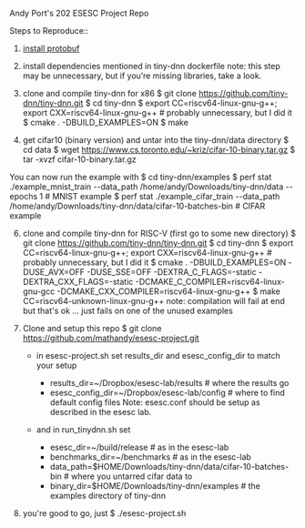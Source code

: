 Andy Port's 202 ESESC Project Repo

Steps to Reproduce::

1. [install protobuf](https://github.com/protocolbuffers/protobuf/blob/master/src/README.md)

2. install dependencies mentioned in tiny-dnn dockerfile
note: this step may be unnecessary, but if you’re missing libraries, take a look.

3. clone and compile tiny-dnn for x86
    $ git clone https://github.com/tiny-dnn/tiny-dnn.git
    $ cd tiny-dnn
    $ export CC=riscv64-linux-gnu-g++; export CXX=riscv64-linux-gnu-g++   # probably unnecessary, but I did it
    $ cmake . -DBUILD_EXAMPLES=ON
    $ make

4. get cifar10 (binary version) and untar into the tiny-dnn/data directory
	$ cd data
	$ wget https://www.cs.toronto.edu/~kriz/cifar-10-binary.tar.gz
	$ tar -xvzf cifar-10-binary.tar.gz

You can now run the example with
	$ cd tiny-dnn/examples 
	$ perf stat ./example_mnist_train --data_path /home/andy/Downloads/tiny-dnn/data --epochs 1  # MNIST example
	$ perf stat ./example_cifar_train --data_path /home/andy/Downloads/tiny-dnn/data/cifar-10-batches-bin  # CIFAR example

6. clone and compile tiny-dnn for RISC-V (first go to some new directory)
    $ git clone https://github.com/tiny-dnn/tiny-dnn.git
    $ cd tiny-dnn
    $ export CC=riscv64-linux-gnu-g++; export CXX=riscv64-linux-gnu-g++   # probably unnecessary, but I did it
    $ cmake . -DBUILD_EXAMPLES=ON -DUSE_AVX=OFF -DUSE_SSE=OFF -DEXTRA_C_FLAGS=-static -DEXTRA_CXX_FLAGS=-static -DCMAKE_C_COMPILER=riscv64-linux-gnu-gcc -DCMAKE_CXX_COMPILER=riscv64-linux-gnu-g++
    $ make CC=riscv64-unknown-linux-gnu-g++
    note: compilation will fail at end but that's ok ... just fails on one of the unused examples

7. Clone and setup this repo
    $ git clone https://github.com/mathandy/esesc-project.git

    * in esesc-project.sh set results_dir and esesc_config_dir to match your setup
	    * results_dir=~/Dropbox/esesc-lab/results  # where the results go
	    * esesc_config_dir=~/Dropbox/esesc-lab/config  # where to find default config files
        Note: esesc.conf should be setup as described in the esesc lab.
        
    * and in run_tinydnn.sh set
	    * esesc_dir=~/build/release  # as in the esesc-lab
	    * benchmarks_dir=~/benchmarks  # as in the esesc-lab
	    * data_path=$HOME/Downloads/tiny-dnn/data/cifar-10-batches-bin  # where you untarred cifar data to 
	    * binary_dir=$HOME/Downloads/tiny-dnn/examples  # the examples directory of tiny-dnn

8. you're good to go, just
    $ ./esesc-project.sh
